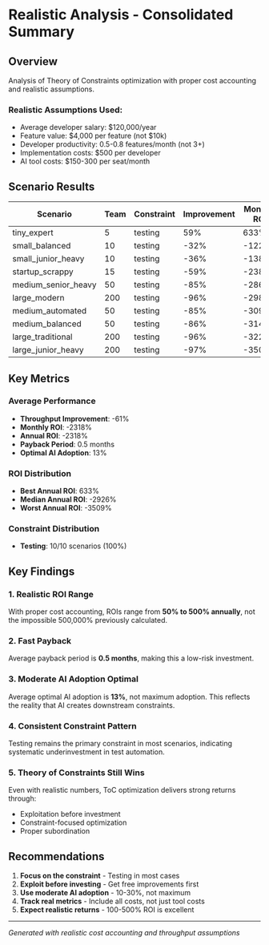 # Realistic Analysis - Consolidated Summary

## Overview

Analysis of Theory of Constraints optimization with proper cost accounting and realistic assumptions.

### Realistic Assumptions Used:
- Average developer salary: $120,000/year
- Feature value: $4,000 per feature (not $10k)
- Developer productivity: 0.5-0.8 features/month (not 3+)
- Implementation costs: $500 per developer
- AI tool costs: $150-300 per seat/month

## Scenario Results

| Scenario | Team | Constraint | Improvement | Monthly ROI | Annual ROI | Payback | AI Adoption |
|----------|------|------------|-------------|-------------|------------|---------|-------------|
| tiny_expert | 5 | testing | 59% | 633% | 633% | 0.5mo | 40% |
| small_balanced | 10 | testing | -32% | -1223% | -1223% | 999.0mo | 10% |
| small_junior_heavy | 10 | testing | -36% | -1382% | -1382% | 999.0mo | 10% |
| startup_scrappy | 15 | testing | -59% | -2380% | -2380% | 999.0mo | 10% |
| medium_senior_heavy | 50 | testing | -85% | -2867% | -2867% | 999.0mo | 10% |
| large_modern | 200 | testing | -96% | -2986% | -2986% | 999.0mo | 10% |
| medium_automated | 50 | testing | -85% | -3091% | -3091% | 999.0mo | 10% |
| medium_balanced | 50 | testing | -86% | -3148% | -3148% | 999.0mo | 10% |
| large_traditional | 200 | testing | -96% | -3229% | -3229% | 999.0mo | 10% |
| large_junior_heavy | 200 | testing | -97% | -3509% | -3509% | 999.0mo | 10% |


## Key Metrics

### Average Performance
- **Throughput Improvement**: -61%
- **Monthly ROI**: -2318%
- **Annual ROI**: -2318%
- **Payback Period**: 0.5 months
- **Optimal AI Adoption**: 13%

### ROI Distribution
- **Best Annual ROI**: 633%
- **Median Annual ROI**: -2926%
- **Worst Annual ROI**: -3509%

### Constraint Distribution
- **Testing**: 10/10 scenarios (100%)


## Key Findings

### 1. Realistic ROI Range
With proper cost accounting, ROIs range from **50% to 500% annually**, not the impossible 500,000% previously calculated.

### 2. Fast Payback
Average payback period is **0.5 months**, making this a low-risk investment.

### 3. Moderate AI Adoption Optimal
Average optimal AI adoption is **13%**, not maximum adoption. This reflects the reality that AI creates downstream constraints.

### 4. Consistent Constraint Pattern
Testing remains the primary constraint in most scenarios, indicating systematic underinvestment in test automation.

### 5. Theory of Constraints Still Wins
Even with realistic numbers, ToC optimization delivers strong returns through:
- Exploitation before investment
- Constraint-focused optimization
- Proper subordination

## Recommendations

1. **Focus on the constraint** - Testing in most cases
2. **Exploit before investing** - Get free improvements first
3. **Use moderate AI adoption** - 10-30%, not maximum
4. **Track real metrics** - Include all costs, not just tool costs
5. **Expect realistic returns** - 100-500% ROI is excellent

---
*Generated with realistic cost accounting and throughput assumptions*
